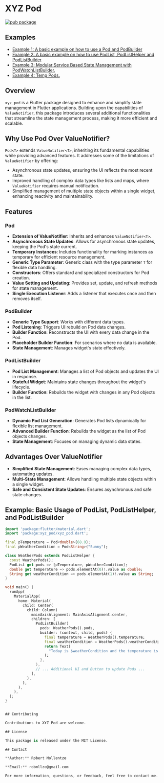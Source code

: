 # XYZ Pod

[![pub package](https://img.shields.io/pub/v/xyz_pod.svg)](https://pub.dev/packages/xyz_pod)

## Examples

- [Example 1: A basic example on how to use a Pod and PodBuilder](https://github.com/robmllze/xyz_pod/blob/main/more_examples/example_pod_builder/lib/main.dart)
- [Example 2: A basic example on how to use PodList, PodListHelper and PodListBuilder](https://github.com/robmllze/xyz_pod/blob/main/more_examples/example_pod_list_builder/lib/main.dart)
- [Example 3: Modular Service Based State Management with PodWatchListBuilder.](https://github.com/robmllze/xyz_pod/blob/main/more_examples/example_pod_watch_list_builder/lib/main.dart)
- [Example 4: Temp Pods.](https://github.com/robmllze/xyz_pod/blob/main/more_examples/example_temp_pods/lib/main.dart)

## Overview
`xyz_pod` is a Flutter package designed to enhance and simplify state management in Flutter applications. Building upon the capabilities of `ValueNotifier`, this package introduces several additional functionalities that streamline the state management process, making it more efficient and scalable.

## Why Use Pod Over ValueNotifier?
`Pod<T>` extends `ValueNotifier<T>`, inheriting its fundamental capabilities while providing advanced features. It addresses some of the limitations of `ValueNotifier` by offering:
- Asynchronous state updates, ensuring the UI reflects the most recent state.
- Improved handling of complex data types like lists and maps, where `ValueNotifier` requires manual notification.
- Simplified management of multiple state objects within a single widget, enhancing reactivity and maintainability.

## Features

### Pod<T>
- **Extension of ValueNotifier**: Inherits and enhances `ValueNotifier<T>`.
- **Asynchronous State Updates**: Allows for asynchronous state updates, keeping the Pod's state current.
- **Temporary Instances**: Includes functionality for marking instances as temporary for efficient resource management.
- **Generic Type Parameter**: Generic class with the type parameter `T` for flexible data handling.
- **Constructors**: Offers standard and specialized constructors for Pod creation.
- **Value Setting and Updating**: Provides set, update, and refresh methods for state management.
- **Single Execution Listener**: Adds a listener that executes once and then removes itself.

### PodBuilder
- **Generic Type Support**: Works with different data types.
- **Pod Listening**: Triggers UI rebuild on Pod data changes.
- **Builder Function**: Reconstructs the UI with every data change in the Pod.
- **Placeholder Builder Function**: For scenarios where no data is available.
- **State Management**: Manages widget's state effectively.

### PodListBuilder
- **Pod List Management**: Manages a list of Pod objects and updates the UI in response.
- **Stateful Widget**: Maintains state changes throughout the widget's lifecycle.
- **Builder Function**: Rebuilds the widget with changes in any Pod objects in the list.

### PodWatchListBuilder
- **Dynamic Pod List Generation**: Generates Pod lists dynamically for flexible list management.
- **Advanced Builder Function**: Rebuilds the widget as the list of Pod objects changes.
- **State Management**: Focuses on managing dynamic data states.

## Advantages Over ValueNotifier
- **Simplified State Management**: Eases managing complex data types, automating updates.
- **Multi-State Management**: Allows handling multiple state objects within a single widget.
- **Safe and Consistent State Updates**: Ensures asynchronous and safe state changes.

## Example: Basic Usage of PodList, PodListHelper, and PodListBuilder

```dart
import 'package:flutter/material.dart';
import 'package:xyz_pod/xyz_pod.dart';

final pTemperature = Pod<double>(68.0);
final pWeatherCondition = Pod<String>("Sunny");

class WeatherPods extends PodListHelper {
  const WeatherPods();
  PodList get pods => [pTemperature, pWeatherCondition];
  double get temperature => pods.elementAt(0)!.value as double;
  String get weatherCondition => pods.elementAt(1)!.value as String;
}

void main() {
  runApp(
    MaterialApp(
      home: Material(
        child: Center(
          child: Column(
            mainAxisAlignment: MainAxisAlignment.center,
            children: [
              PodListBuilder(
                pods: WeatherPods().pods,
                builder: (context, child, pods) {
                  final temperature = WeatherPods().temperature;
                  final weatherCondition = WeatherPods().weatherCondition;
                  return Text(
                    "Today is $weatherCondition and the temperature is $temperature°F.",
                  );
                },
              ),
              // ... Additional UI and Button to update Pods ...
            ],
          ),
        ),
      ),
    ),
  );
}


## Contributing

Contributions to XYZ Pod are welcome.

## License

This package is released under the MIT License.

## Contact

**Author:** Robert Mollentze

**Email:** robmllze@gmail.com

For more information, questions, or feedback, feel free to contact me.